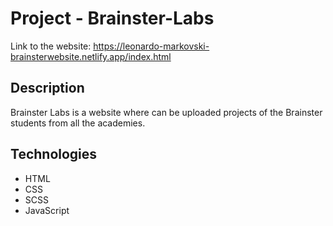 # Project - Brainster-Labs
Link to the website:
https://leonardo-markovski-brainsterwebsite.netlify.app/index.html
## Description
Brainster Labs is a website where can be uploaded projects of the Brainster students from all the academies.

## Technologies
* HTML
* CSS
* SCSS
* JavaScript

